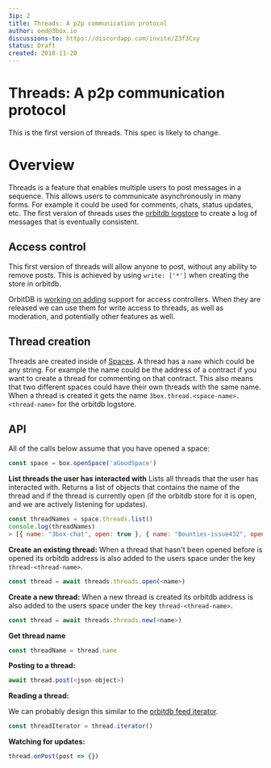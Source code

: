 ```yaml
---
3ip: 2
title: Threads: A p2p communication protocol
author: oed@3box.io
discussions-to: https://discordapp.com/invite/Z3f3Cxy
status: Draft
created: 2018-11-20
---
```


# Threads: A p2p communication protocol

This is the first version of threads. This spec is likely to change.

# Overview

Threads is a feature that enables multiple users to post messages in a sequence. This allows users to communicate asynchronously in many forms. For example it could be used for comments, chats, status updates, etc. The first version of threads uses the [orbitdb logstore](https://github.com/orbitdb/orbit-db/blob/master/API.md#orbitdblognameaddress) to create a log of messages that is eventually consistent.

## Access control

This first version of threads will allow anyone to post, without any ability to remove posts. This is achieved by using `write: ['*']` when creating the store in orbitdb.

OrbitDB is [working on adding](https://github.com/orbitdb/orbit-db/pull/495) support for access controllers. When they are released we can use them for write access to threads, as well as moderation, and potentially other features as well.

## Thread creation
Threads are created inside of [Spaces](./3ip-1.md). A thread has a `name` which could be any string. For example the name could be the address of a contract if you want to create a thread for commenting on that contract. This also means that two different spaces could have their own threads with the same name. When a thread is created it gets the name `3box.thread.<space-name>.<thread-name>` for the orbitdb logstore.

## API

All of the calls below assume that you have opened a space:
```js
const space = box.openSpace('aGoodSpace')
```

**List threads the user has interacted with**
Lists all threads that the user has interacted with. Returns a list of objects that contains the name of the thread and if the thread is currently open (if the orbitdb store for it is open, and we are actively listening for updates).

```js
const threadNames = space.threads.list()
console.log(threadNames)
> [{ name: "3box-chat", open: true }, { name: "Bounties-issue432", open: false }]
```

**Create an existing thread:**
When a thread that hasn't been opened before is opened its orbitdb address is also added to the users space under the key `thread-<thread-name>`.

```js
const thread = await threads.threads.open(<name>)
```

**Create a new thread:**
When a new thread is created its orbitdb address is also added to the users space under the key `thread-<thread-name>`.

```js
const thread = await threads.threads.new(<name>)
```

**Get thread name**
```js
const threadName = thread.name
```

**Posting to a thread:**

```js
await thread.post(<json-object>)
```

**Reading a thread:**

We can probably design this similar to the [orbitdb feed iterator](https://github.com/orbitdb/orbit-db/blob/master/API.md#iteratoroptions-1). 

```js
const threadIterator = thread.iterator()
```

**Watching for updates:**

```js
thread.onPost(post => {})
```
